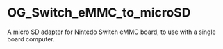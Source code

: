 # OG_Switch_eMMC_to_microSD
A micro SD adapter for Nintedo Switch eMMC board, to use with a single board computer.
